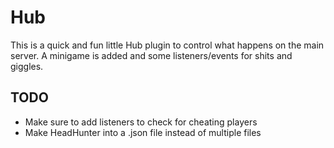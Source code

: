 # Hub #
This is a quick and fun little Hub plugin to control what happens on the main server. A minigame is added and some listeners/events for shits and giggles.

## TODO ##
* Make sure to add listeners to check for cheating players
* Make HeadHunter into a .json file instead of multiple files
